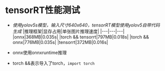 # tensorRT性能测试
- *使用yolov5s模型，输入尺寸640x640，tensorRT模型使用yolov5自带代码生成*
|推理框架|显存占用|单张图片推理速度|
|---|---|---|
|onnx|368MB|0.035s|
|torch && tensorrt|797MB|0.018s|
|torch && onnx|776MB|0.035s|
|tensorrt|372MB|0.016s|

- onnx使用onnxruntime推理
- torch &&表示导入了torch，`import torch`
